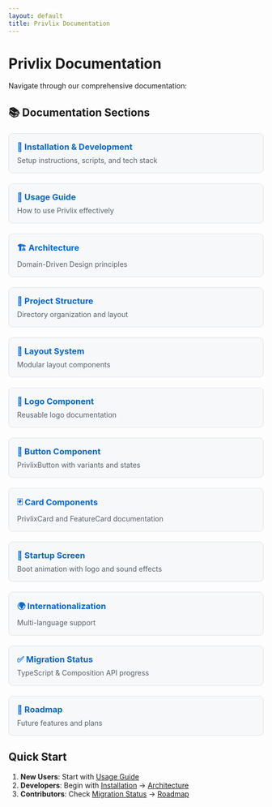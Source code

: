 ```yaml
---
layout: default
title: Privlix Documentation
---
```


# Privlix Documentation

Navigate through our comprehensive documentation:

## 📚 Documentation Sections

<div class="doc-grid">
  <div class="doc-card">
    <h3><a href="installation">🔧 Installation & Development</a></h3>
    <p>Setup instructions, scripts, and tech stack</p>
  </div>
  
  <div class="doc-card">
    <h3><a href="usage">📖 Usage Guide</a></h3>
    <p>How to use Privlix effectively</p>
  </div>
  
  <div class="doc-card">
    <h3><a href="architecture">🏗️ Architecture</a></h3>
    <p>Domain-Driven Design principles</p>
  </div>
  
  <div class="doc-card">
    <h3><a href="project-structure">📁 Project Structure</a></h3>
    <p>Directory organization and layout</p>
  </div>
  
  <div class="doc-card">
    <h3><a href="layout-system">🎨 Layout System</a></h3>
    <p>Modular layout components</p>
  </div>
  
  <div class="doc-card">
    <h3><a href="logo_usage">🎨 Logo Component</a></h3>
    <p>Reusable logo documentation</p>
  </div>
  
  <div class="doc-card">
    <h3><a href="button-component">🔘 Button Component</a></h3>
    <p>PrivlixButton with variants and states</p>
  </div>
  
  <div class="doc-card">
    <h3><a href="card-components">🃏 Card Components</a></h3>
    <p>PrivlixCard and FeatureCard documentation</p>
  </div>
  
  <div class="doc-card">
    <h3><a href="startup-screen">🚀 Startup Screen</a></h3>
    <p>Boot animation with logo and sound effects</p>
  </div>
  
  <div class="doc-card">
    <h3><a href="i18n">🌍 Internationalization</a></h3>
    <p>Multi-language support</p>
  </div>
  
  <div class="doc-card">
    <h3><a href="migration-status">✅ Migration Status</a></h3>
    <p>TypeScript & Composition API progress</p>
  </div>
  
  <div class="doc-card">
    <h3><a href="roadmap">🚀 Roadmap</a></h3>
    <p>Future features and plans</p>
  </div>
</div>

## Quick Start

1. **New Users**: Start with [Usage Guide](usage)
2. **Developers**: Begin with [Installation](installation) → [Architecture](architecture)
3. **Contributors**: Check [Migration Status](migration-status) → [Roadmap](roadmap)

<style>
.doc-grid {
  display: grid;
  grid-template-columns: repeat(auto-fit, minmax(300px, 1fr));
  gap: 20px;
  margin: 20px 0;
}

.doc-card {
  border: 1px solid #e1e4e8;
  border-radius: 8px;
  padding: 16px;
  background: #f6f8fa;
}

.doc-card h3 {
  margin-top: 0;
  margin-bottom: 8px;
}

.doc-card h3 a {
  text-decoration: none;
  color: #0366d6;
}

.doc-card h3 a:hover {
  text-decoration: underline;
}

.doc-card p {
  margin: 0;
  color: #586069;
  font-size: 14px;
}
</style>

